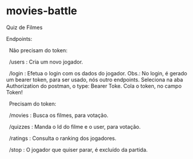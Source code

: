 # movies-battle
Quiz de Filmes

Endpoints:


&nbsp;
Não precisam do token:


&nbsp;
/users : Cria um novo jogador.


&nbsp;
/login : Efetua o login com os dados do jogador.
         Obs.: No login, é gerado um bearer token, para ser usado, nós outro endpoints.
         Seleciona na aba Authorization do postman, o type: Bearer Toke. Cola o token, no campo Token!


&nbsp;
Precisam do token:

&nbsp;
/movies : Busca os filmes, para votação.


&nbsp;
/quizzes : Manda o Id do filme e o user, para votação.


&nbsp;
/ratings : Consulta o ranking dos jogadores.


&nbsp;
/stop : O jogador que quiser parar, é excluído da partida.

